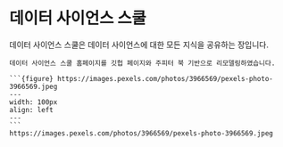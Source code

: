 데이터 사이언스 스쿨
==============================================================================

데이터 사이언스 스쿨은 데이터 사이언스에 대한 모든 지식을 공유하는 장입니다.

```{admonition} 알림
데이터 사이언스 스쿨 홈페이지를 깃헙 페이지와 주피터 북 기반으로 리모델링하였습니다.
```

````{admonition} 2020-09-30
```{figure} https://images.pexels.com/photos/3966569/pexels-photo-3966569.jpeg
---
width: 100px
align: left
---
```
https://images.pexels.com/photos/3966569/pexels-photo-3966569.jpeg
````